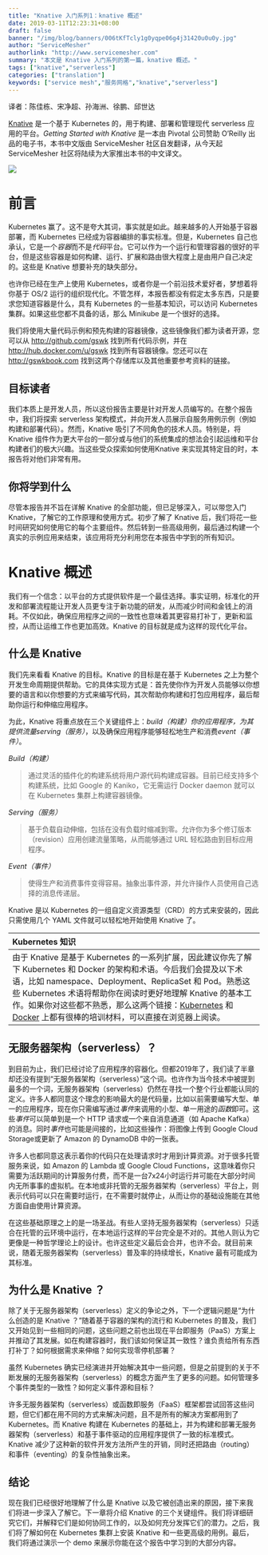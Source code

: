 ```yaml
---
title: "Knative 入门系列1：knative 概述"
date: 2019-03-11T12:23:31+08:00
draft: false
banner: "/img/blog/banners/006tKfTcly1g0yqpe06g4j31420u0u0y.jpg"
author: "ServiceMesher"
authorlink: "http://www.servicemesher.com"
summary: "本文是 Knative 入门系列的第一篇，knative 概述。"
tags: ["knative","serverless"]
categories: ["translation"]
keywords: ["service mesh","服务网格","knative","serverless"]
---
```


译者：陈佳栋、宋净超、孙海洲、徐鹏、邱世达

[Knative](https://github.com/knative) 是一个基于 Kubernetes 的，用于构建、部署和管理现代 serverless 应用的平台。*Getting Started with Knative* 是一本由 Pivotal 公司赞助 O’Reilly 出品的电子书，本书中文版由 ServiceMesher 社区自发翻译，从今天起 ServiceMesher 社区将陆续为大家推出本书的中文译文。

![](006tKfTcly1g0yocivk0jj30p011iat3.jpg)

# 前言

Kubernetes 赢了。这不是夸大其词，事实就是如此。越来越多的人开始基于容器部署，而 Kubernetes 已经成为容器编排的事实标准。但是，Kubernetes 自己也承认，它是一个*容器*而不是*代码*平台。它可以作为一个运行和管理容器的很好的平台，但是这些容器是如何构建、运行、扩展和路由很大程度上是由用户自己决定的。这些是 Knative 想要补充的缺失部分。

也许你已经在生产上使用 Kubernetes，或者你是一个前沿技术爱好者，梦想着将你基于 OS/2 运行的组织现代化。不管怎样，本报告都没有假定太多东西，只是要求您知道容器是什么，具有 Kubernetes 的一些基本知识，可以访问 Kubernetes 集群。如果这些您都不具备的话，那么 Minikube 是一个很好的选择。

我们将使用大量代码示例和预先构建的容器镜像，这些镜像我们都为读者开源，您可以从 http://github.com/gswk 找到所有代码示例，并在 http://hub.docker.com/u/gswk 找到所有容器镜像。您还可以在 http://gswkbook.com 找到这两个存储库以及其他重要参考资料的链接。

## 目标读者

我们本质上是开发人员，所以这份报告主要是针对开发人员编写的。在整个报告中，我们将探索 serverless 架构模式，并向开发人员展示自服务用例示例（例如构建和部署代码）。然而，Knative 吸引了不同角色的技术人员。特别是，将 Knative 组件作为更大平台的一部分或与他们的系统集成的想法会引起运维和平台构建者们的极大兴趣。当这些受众探索如何使用Knative 来实现其特定目的时，本报告将对他们非常有用。

## 你将学到什么

尽管本报告并不旨在详解 Knative 的全部功能，但已足够深入，可以带您入门 Knative，了解它的工作原理和使用方式。初步了解了 Knative 后，我们将花一些时间研究如何使用它的每个主要组件。然后转到一些高级用例，最后通过构建一个真实的示例应用来结束，该应用将充分利用您在本报告中学到的所有知识。

# Knative 概述

我们有一个信念：以平台的方式提供软件是一个最佳选择。事实证明，标准化的开发和部署流程能让开发人员更专注于新功能的研发，从而减少时间和金钱上的消耗。不仅如此，确保应用程序之间的一致性也意味着其更容易打补丁，更新和监控，从而让运维工作也更加高效。Knative 的目标就是成为这样的现代化平台。

## 什么是 Knative 

我们先来看看 Knative 的目标。Knative 的目标是在基于 Kubernetes 之上为整个开发生命周期提供帮助。它的具体实现方式是：首先使你作为开发人员能够以你想要的语言和以你想要的方式来编写代码，其次帮助你构建和打包应用程序，最后帮助你运行和伸缩应用程序。

为此，Knative 将重点放在三个关键组件上：*build（构建）*你的应用程序，为其提供流量*serving（服务）*，以及确保应用程序能够轻松地生产和消费*event（事件）*。

*Build（构建）*

> 通过灵活的插件化的构建系统将用户源代码构建成容器。目前已经支持多个构建系统，比如 Google 的 Kaniko，它无需运行 Docker daemon 就可以在 Kubernetes 集群上构建容器镜像。

*Serving（服务）*

> 基于负载自动伸缩，包括在没有负载时缩减到零。允许你为多个修订版本（revision）应用创建流量策略，从而能够通过 URL 轻松路由到目标应用程序。

*Event（事件）*

> 使得生产和消费事件变得容易。抽象出事件源，并允许操作人员使用自己选择的消息传递层。

Knative 是以 Kubernetes 的一组自定义资源类型（CRD）的方式来安装的，因此只需使用几个 YAML 文件就可以轻松地开始使用 Knative 了。

| Kubernetes 知识                                              |
| :----------------------------------------------------------- |
| 由于 Knative 是基于 Kubernetes 的一系列扩展，因此建议你先了解下 Kubernetes 和 Docker 的架构和术语。今后我们会提及以下术语，比如 namespace、Deployment、ReplicaSet 和 Pod。熟悉这些 Kubernetes 术语将帮助你在阅读时更好地理解 Knative 的基本工作。如果你对这些都不熟悉，那么这两个链接：[Kubernetes](https://kubernetes.io/docs/tutorials/kubernetes-basics/) 和 [Docker](https://kubernetes.io/docs/reference/generated/kubernetes-api/v1.12/#objectreference-v1-core) 上都有很棒的培训材料，可以直接在浏览器上阅读。 |

## 无服务器架构（serverless）？

到目前为止，我们已经讨论了应用程序的容器化。但都2019年了，我们读了半章却还没有提到“无服务器架构（serverless）”这个词。也许作为当今技术中被提到最多的一个词，无服务器架构（serverless）仍然在寻找一个整个行业都能认同的定义。许多人都同意这个理念的影响最大的是代码量，比如以前需要编写大型、单一的应用程序，现在你只需编写通过*事件*来调用的小型、单一用途的*函数*即可。这些*事件*可以简单到是一个 HTTP 请求或一个来自消息通道（如 Apache Kafka）的消息。同时*事件*也可能是间接的，比如这些操作：将图像上传到 Google Cloud Storage或更新了 Amazon 的 DynamoDB 中的一张表。

许多人也都同意这表示着你的代码只在处理请求时才用到计算资源。对于很多托管服务来说，如 Amazon 的 Lambda 或 Google Cloud Functions，这意味着你只需要为活跃期间的计算服务付费，而不是一台7x24小时运行并可能在大部分时间内无所事事的虚拟机。在本地或非托管的无服务器架构（serverless）平台上，则表示代码可以只在需要时运行，在不需要时就停止，从而让你的基础设施能在其他方面自由使用计算资源。

在这些基础原理之上的是一场圣战。有些人坚持无服务器架构（serverless）只适合在托管的云环境中运行，在本地运行这样的平台完全是不对的。其他人则认为它更像是一种哲学理论上的设计。也许这些定义最后会合并，也许不会。就目前来说，随着无服务器架构（serverless）普及率的持续增长，Knative 最有可能成为其标准。

## 为什么是 Knative ？

除了关于无服务器架构（serverless）定义的争论之外，下一个逻辑问题是“为什么创造的是 Knative ？”随着基于容器的架构的流行和 Kubernetes 的普及，我们又开始见到一些相同的问题，这些问题之前也出现在平台即服务（PaaS）方案上并推动了其发展。如在构建容器时，我们该如何保证其一致性？谁负责给所有东西打补丁？如何根据需求来伸缩？如何实现零停机部署？

虽然 Kubernetes 确实已经演进并开始解决其中一些问题，但是之前提到的关于不断发展的无服务器架构（serverless）的概念方面产生了更多的问题。如何管理多个事件类型的一致性？如何定义事件源和目标？

许多无服务器架构（serverless）或函数即服务（FaaS）框架都尝试回答这些问题，但它们都在用不同的方式来解决问题，且不是所有的解决方案都用到了 Kubernetes。而 Knative 构建在 Kubernetes 的基础上，并为构建和部署无服务器架构（serverless）和基于事件驱动的应用程序提供了一致的标准模式。Knative 减少了这种新的软件开发方法所产生的开销，同时还把路由（routing）和事件（eventing）的复杂性抽象出来。

## 结论

现在我们已经很好地理解了什么是 Knative 以及它被创造出来的原因，接下来我们将进一步深入了解它。下一章将介绍 Knative 的三个关键组件。我们将详细研究它们，并解释它们是如何协同工作的，以及如何充分发挥它们的潜力。之后，我们将了解如何在 Kubernetes 集群上安装 Knative 和一些更高级的用例。最后，我们将通过演示一个 demo 来展示你能在这个报告中学习到的大部分内容。
